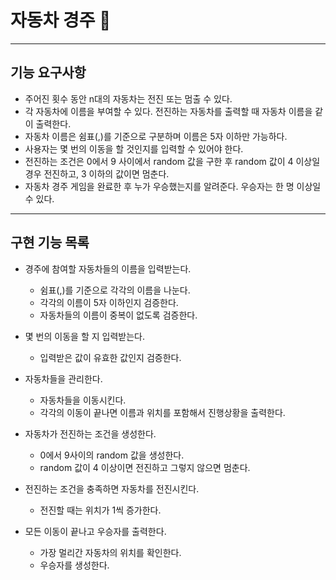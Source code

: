 # 자동차 경주 🏁

---

## 기능 요구사항

* 주어진 횟수 동안 n대의 자동차는 전진 또는 멈출 수 있다.
* 각 자동차에 이름을 부여할 수 있다. 전진하는 자동차를 출력할 때 자동차 이름을 같이 출력한다.
* 자동차 이름은 쉼표(,)를 기준으로 구분하며 이름은 5자 이하만 가능하다.
* 사용자는 몇 번의 이동을 할 것인지를 입력할 수 있어야 한다.
* 전진하는 조건은 0에서 9 사이에서 random 값을 구한 후 random 값이 4 이상일 경우 전진하고, 3 이하의 값이면 멈춘다.
* 자동차 경주 게임을 완료한 후 누가 우승했는지를 알려준다. 우승자는 한 명 이상일 수 있다.

---

## 구현 기능 목록

* 경주에 참여할 자동차들의 이름을 입력받는다.
    * 쉼표(,)를 기준으로 각각의 이름을 나눈다.
    * 각각의 이름이 5자 이하인지 검증한다.
    * 자동차들의 이름이 중복이 없도록 검증한다.
    
* 몇 번의 이동을 할 지 입력받는다.
    * 입력받은 값이 유효한 값인지 검증한다.
    
* 자동차들을 관리한다.
  * 자동차들을 이동시킨다.
  * 각각의 이동이 끝나면 이름과 위치를 포함해서 진행상황을 출력한다.
  
* 자동차가 전진하는 조건을 생성한다.
    * 0에서 9사이의 random 값을 생성한다.
    * random 값이 4 이상이면 전진하고 그렇지 않으면 멈춘다.
  
* 전진하는 조건을 충족하면 자동차를 전진시킨다.
    * 전진할 때는 위치가 1씩 증가한다.
  
* 모든 이동이 끝나고 우승자를 출력한다.
    * 가장 멀리간 자동차의 위치를 확인한다.
    * 우승자를 생성한다.